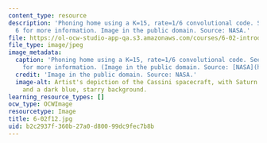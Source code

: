```yaml
---
content_type: resource
description: 'Phoning home using a K=15, rate=1/6 convolutional code. See Lecture
  6 for more information. Image in the public domain. Source: NASA.'
file: https://ol-ocw-studio-app-qa.s3.amazonaws.com/courses/6-02-introduction-to-eecs-ii-digital-communication-systems-fall-2012/b2c2937f360b27a0d80099dc9fec7b8b_6-02f12.jpg
file_type: image/jpeg
image_metadata:
  caption: 'Phoning home using a K=15, rate=1/6 convolutional code. See [Lecture 6](pages/lecture-slides)
    for more information. (Image in the public domain. Source: [NASA](http://www.nasa.gov/centers/jpl/missions/cassini.html).)'
  credit: 'Image in the public domain. Source: NASA.'
  image-alt: Artist's depiction of the Cassini spacecraft, with Saturn in the foreground
    and a dark blue, starry background.
learning_resource_types: []
ocw_type: OCWImage
resourcetype: Image
title: 6-02f12.jpg
uid: b2c2937f-360b-27a0-d800-99dc9fec7b8b
---
```


